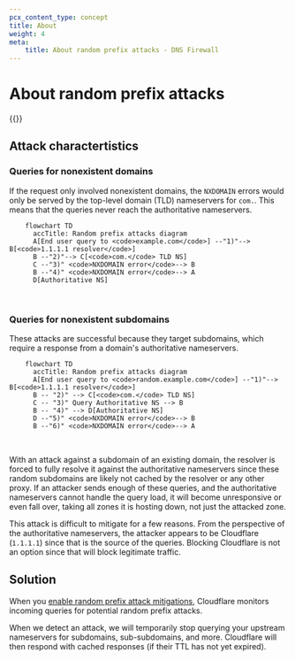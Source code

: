 ```yaml
---
pcx_content_type: concept
title: About
weight: 4
meta:
    title: About random prefix attacks - DNS Firewall
---
```


# About random prefix attacks

{{<render file="_random-prefix-attack-definition.md">}}
<br/>

## Attack charactertistics

### Queries for nonexistent domains

If the request only involved nonexistent domains, the `NXDOMAIN` errors would only be served by the top-level domain (TLD) nameservers for `com.`. This means that the queries never reach the authoritative nameservers.

```mermaid
    flowchart TD
      accTitle: Random prefix attacks diagram
      A[End user query to <code>example.com</code>] --"1)"--> B[<code>1.1.1.1 resolver</code>]
      B --"2)"--> C[<code>com.</code> TLD NS]
      C --"3)" <code>NXDOMAIN error</code>--> B
      B --"4)" <code>NXDOMAIN error</code>--> A
      D[Authoritative NS]
```
<br/>

### Queries for nonexistent subdomains

These attacks are successful because they target subdomains, which require a response from a domain's authoritative nameservers. 

```mermaid
    flowchart TD
      accTitle: Random prefix attacks diagram
      A[End user query to <code>random.example.com</code>] --"1)"--> B[<code>1.1.1.1 resolver</code>]
      B -- "2)" --> C[<code>com.</code> TLD NS]
      C -- "3)" Query Authoritative NS --> B
      B -- "4)" --> D[Authoritative NS]
      D --"5)" <code>NXDOMAIN error</code>--> B
      B --"6)" <code>NXDOMAIN error</code>--> A
```
<br/>

With an attack against a subdomain of an existing domain, the resolver is forced to fully resolve it against the authoritative nameservers since these random subdomains are likely not cached by the resolver or any other proxy. If an attacker sends enough of these queries, and the authoritative nameservers cannot handle the query load, it will become unresponsive or even fall over, taking all zones it is hosting down, not just the attacked zone.

This attack is difficult to mitigate for a few reasons. From the perspective of the authoritative nameservers, the attacker appears to be Cloudflare (`1.1.1.1`) since that is the source of the queries. Blocking Cloudflare is not an option since that will block legitimate traffic.

## Solution

When you [enable random prefix attack mitigations](/dns/dns-firewall/random-prefix-attacks/setup/), Cloudflare monitors incoming queries for potential random prefix attacks.

When we detect an attack, we will temporarily stop querying your upstream nameservers for subdomains, sub-subdomains, and more. Cloudflare will then respond with cached responses (if their TTL has not yet expired).